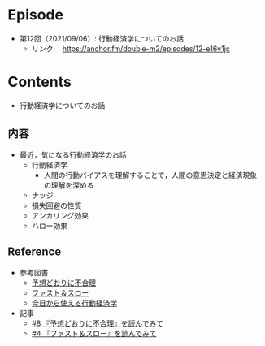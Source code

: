 # Episode
- 第12回（2021/09/06）: 行動経済学についてのお話
    - リンク:　https://anchor.fm/double-m2/episodes/12-e16v1jc

# Contents
- 行動経済学についてのお話

## 内容
- 最近，気になる行動経済学のお話
  - 行動経済学
    - 人間の行動バイアスを理解することで，人間の意思決定と経済現象の理解を深める
  - ナッジ
  - 損失回避の性質
  - アンカリング効果
  - ハロー効果

## Reference
- 参考図書
  - [予想どおりに不合理](https://www.amazon.co.jp/dp/B00K1A75N4)
  - [ファスト＆スロー](https://www.amazon.co.jp/dp/B00ARDNMEQ)
  - [今日から使える行動経済学](https://www.amazon.co.jp/dp/4816366105)
- 記事
  - [#8 『予想どおりに不合理』を読んでみて](https://note.com/nvillage24/n/nb610217ae4bc)
  - [#4 『ファスト＆スロー』を読んでみて](https://note.com/nvillage24/n/n1b39361bc059)
